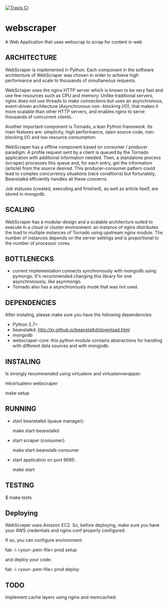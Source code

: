 [![Travis CI](https://travis-ci.org/victorpantoja/webscraper.svg?branch=master)](victorpantoja/webscraper)

webscraper
==========

A Web Application that uses webscrap to scrap for content in web


ARCHITECTURE
------------
WebScraper is implemented in Python. Each component in the software architecture of WebScraper was chosen in order to achieve high performance and scale to thousands of simultaneous requests.

WebScraper uses the nginx HTTP server which is known to be very fast and use few resources such as CPU and memory. Unlike traditional servers, nginx does not use threads to make connections but uses an asynchronous, event-driven architecture (Asynchronous non- blocking I/O), that makes it more scalable than other HTTP servers, and enables nginx to serve thousands of concurrent clients.

Another important component is Tornado, a lean Python framework. Its main features are: simplicity, high performance, open source code, non-blocking I/O and low resource consumption.

WebScraper has a offline component based on consumer / producer paradigm. A profile request sent by a client is queued by the Tornado application with additional information needed. Then, a standalone process (scraper) processes this queue and, for each entry, get the information (article) from the source desired. This producer-consumer pattern could lead to complex concurrency situations (race conditions) but fortunately, Beanstalkd efficiently handles all these concerns.

Job statuses (created, executing and finished), as well as article itself, are stored in mongodb.

SCALING
-------
WebScraper has a modular design and a scalable architecture suited to execute in a cloud or cluster environment: an instance of nginx distributes the load to multiple instances of Tornado using upstream nginx module. The number of instances depends on the server settings and is proportional to the number of processor cores.


BOTTLENECKS
-----------
- current implementation connects synchronously with mongodb using pymongo. It's recommended changing this library for one asynchronously, like asynmongo.
- Tornado also has a asynchronously mode that was not used.


DEPENDENCIES
------------

After instaling, please make sure you have the following dependencies:
- Python 2.7+
- beanstalkd: http://kr.github.io/beanstalkd/download.html
- mongodb
- webscraper-core: this python module contains abstractions for handling with different data sources and with mongodb.


INSTALING
---------
Is strongly recommended using virtualenv and virtualenvwrapper:

  mkvirtualenv webscraper

  make setup


RUNNING
------------
- start beanstalkd (queue manager):

  make start-beanstalkd

- start scraper (consumer):

  make start-beanstalk-consumer

- start application on port 9085:

  make start


TESTING
-------
$ make tests


Deploying
----------

WebScraper uses Amazon EC2. So, before deploying, make sure you have your AWS credentials and nginx.conf properly configured.

If so, you can configure environment:

  fab -i <your-.pem-file> prod setup

and deploy your code:

  fab -i <your-.pem-file> prod deploy


TODO
----
Implement cache layers using nginx and memcached.
